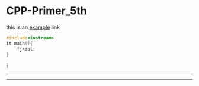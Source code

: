 # CPP-Primer_5th

[id]: http://baidu.com "baidu"
this is an [example][id] link

``` c++
#include<iostream>
it main(){
    fjkdal;
}
```

**i**

---
***
